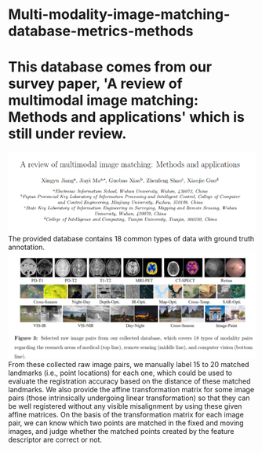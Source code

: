 # Multi-modality-image-matching-database-metrics-methods 

# This database comes from our survey paper, 'A review of multimodal image matching: Methods and applications' which is still under review.  
![Error show](https://github.com/StaRainJ/Multi-modality-image-matching-database-metrics-methods/blob/master/Multimodal_Image_Matching_Datasets/AouthroList.png)
The provided database  contains 18 common types of data with ground truth annotation.
![Error show](https://github.com/StaRainJ/Multi-modality-image-matching-database-metrics-methods/blob/master/Multimodal_Image_Matching_Datasets/OverviewImagePairs.png)
  From these collected raw image pairs, we manually label 15 to 20 matched landmarks (i.e., point locations) for each one, which could be used to evaluate the registration accuracy based on the distance of these matched landmarks. We also provide the affine transformation matrix for some image pairs (those intrinsically undergoing linear transformation) so that they can be well registered without any visible misalignment by using these given affine matrices. On the basis of the transformation matrix for each image pair, we can know which two points are matched in the fixed and moving images, and judge whether the matched points created by the feature descriptor are correct or not.
